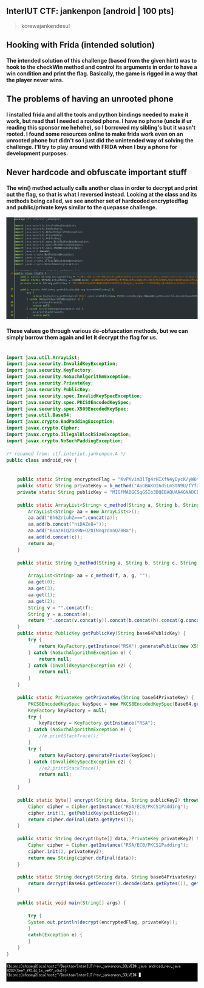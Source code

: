 ## InterIUT CTF: jankenpon [android | 100 pts]
> korewajankendesu!

## Hooking with Frida (intended solution)
#### The intended solution of this challenge (based from the given hint) was to hook to the checkWin method and control its arguments in order to have a win condition and print the flag. Basically, the game is rigged in a way that the player never wins. 

## The problems of having an unrooted phone
#### I installed frida and all the tools and python bindings needed to make it work, but read that I needed a rooted phone. I have no phone (uncle if ur reading this sponsor me hehehe), so I borrowed my sibling's but it wasn't rooted. I found some resources online to make frida work even on an unrooted phone but didn't so I just did the unintended way of solving the challenge. I'll try to play around with FRIDA when I buy a phone for development purposes.

## Never hardcode and obfuscate important stuff
#### The win() method actually calls another class in order to decrypt and print out the flag, so that is what I reversed instead. Looking at the class and its methods being called, we see another set of hardcoded encryptedflag and public/private keys similar to the quepasse challenge.

![](jankenpon_hardcode.png)

#### These values go through various de-obfuscation methods, but we can simply borrow them again and let it decrypt the flag for us. 

```java

import java.util.ArrayList;
import java.security.InvalidKeyException;
import java.security.KeyFactory;
import java.security.NoSuchAlgorithmException;
import java.security.PrivateKey;
import java.security.PublicKey;
import java.security.spec.InvalidKeySpecException;
import java.security.spec.PKCS8EncodedKeySpec;
import java.security.spec.X509EncodedKeySpec;
import java.util.Base64;
import javax.crypto.BadPaddingException;
import javax.crypto.Cipher;
import javax.crypto.IllegalBlockSizeException;
import javax.crypto.NoSuchPaddingException;

/* renamed from: ctf.interiut.jankenpon.A */
public class android_rev {

    
    public static String encryptedFlag = "KvPKvim3lTg4rHIXfN4yDycK/yW6mqn9Ol5nyVLqV4a/beagZYjN2xj2cBB0CjS8JCGZb/F/XI9uyFY8Gucyto9qF483gEhRjb9DksFtwJx+irhgEVehrx8TbC3MJ1E2S56eAacJkNGoPpBrKVXj4dz+SReBX3A2935QxN08Bcg=";
    public static String privateKey = b_method("AoGBAKOI6d5LmStN9U/fYfzzLNCFwxQGEeatK1eE+sktkdIR85L5H4nV8DZbh2w6puCRjuWRa9U3J0iH", "cJAgMBAAECgYAcS1UDZBsVNgDKmACxLjXDwlD1RvOT8MQ9+UEWy66eJQL6m+XMCFruXLm6jQ9QbX7G03lPw6I", "aommvsICiEYi/H53G9aP8xfIr207UQJAe4/rJ35rRXC+hUljo6gLQ2OCGNoJMeoM+wT9dQNZEurdPZGBz1ij+LFFdHkeKvcS/MT+G7QbGpZQfnZDUgeojg==", "yKizuHpAkEA4GqH0htOFrIMTUMdpamd6X9OP+r9hakd5gymmcWc6lmP14DKkwTw5Gchqs0ZfTZebjrGJuVbaCRtDAMZ6Z13IQJAWfCl5nLjzo5FDVdsbXN8Dc53TLW+r43Ei1inuPNEw3bYrBN4aIRmwCBg", "fd7dMBF8KjsjfK3MxV10ojNzfPwvd8yokrFC59vit4ym0KXy61e/ZpgTu7cUAUdmganH7m7K0vrN+cR9siOMiTY3mBGt0G", "MIICdgIBADANBgkqhkiG9w0BAQEFAASCAmAwggJcAgEA", "qBpVt+M8+68zIdtbICU3LmNly8tYIYqMwsZEgtHyZkCdSV1rzBLq9cpx+or2naLzzADONj5AZUBLWmCCECQQCnN45oya3UPL1uDttyhxAPLqWxdRSIcxD80+kP/AhbaplCEw9htuBw/y0QCTBimZhHwepgiuIrEE9RS", "lV2P8ylJFxDDeEE7qBXObET7d4sKkj49hc2kh3Q8/Cs6SB1bb7vA8k2wgoNZXZgOWrGstoCZZ3nFCvBasuPTCTUo/XBcKHEifAQJBAPpc3b");
    private static String publicKey = "MIGfMA0GCSqGSIb3DQEBAQUAA4GNADCBiQKBgQCjiOneS5krTfVP32H88yzQhcMUBhHmrStXhPrJLZHSEfOS+R+J1fA2W4dsOqbgkY7lkWvVNydIh33e3TARfCo7I3ytzMVddKIzc3z8L3fMqJKxQufb4reMptCl8utXv2aYE7u3FAFHZoGpx+5uytL6zfnEfbIjjIk2N5gRrdBnCQIDAQAB";

    public static ArrayList<String> c_method(String a, String b, String c, String d) {
        ArrayList<String> aa = new ArrayList<>();
        aa.add("Bh6ZriuhZ===".concat(a));
        aa.add(b.concat("niDAZe8="));
        aa.add("BoazBIQZD89N+QZOINnqzdnnQZBBa");
        aa.add(d.concat(c));
        return aa;
    }

    public static String b_method(String a, String b, String c, String d, String e, String f, String g, String h) {
    
        ArrayList<String> aa = c_method(f, a, g, "");
        aa.get(0);
        aa.get(3);
        aa.get(1);
        aa.get(2);
        String v = "".concat(f);
        String y = a.concat(e);
        return "".concat(v.concat(y)).concat(b.concat(h).concat(g.concat(d))).concat(c);
    }
    public static PublicKey getPublicKey(String base64PublicKey) {
        try {
            return KeyFactory.getInstance("RSA").generatePublic(new X509EncodedKeySpec(Base64.getDecoder().decode(base64PublicKey.getBytes())));
        } catch (NoSuchAlgorithmException e) {
            return null;
        } catch (InvalidKeySpecException e2) {
            return null;
        }
    }

    public static PrivateKey getPrivateKey(String base64PrivateKey) {
        PKCS8EncodedKeySpec keySpec = new PKCS8EncodedKeySpec(Base64.getDecoder().decode(base64PrivateKey.getBytes()));
        KeyFactory keyFactory = null;
        try {
            keyFactory = KeyFactory.getInstance("RSA");
        } catch (NoSuchAlgorithmException e) {
            //e.printStackTrace();
        }
        try {
            return keyFactory.generatePrivate(keySpec);
        } catch (InvalidKeySpecException e2) {
            //e2.printStackTrace();
            return null;
        }
    }

    public static byte[] encrypt(String data, String publicKey2) throws BadPaddingException, IllegalBlockSizeException, InvalidKeyException, NoSuchPaddingException, NoSuchAlgorithmException {
        Cipher cipher = Cipher.getInstance("RSA/ECB/PKCS1Padding");
        cipher.init(1, getPublicKey(publicKey2));
        return cipher.doFinal(data.getBytes());
    }

    public static String decrypt(byte[] data, PrivateKey privateKey2) throws NoSuchPaddingException, NoSuchAlgorithmException, InvalidKeyException, BadPaddingException, IllegalBlockSizeException {
        Cipher cipher = Cipher.getInstance("RSA/ECB/PKCS1Padding");
        cipher.init(2, privateKey2);
        return new String(cipher.doFinal(data));
    }

    public static String decrypt(String data, String base64PrivateKey) throws IllegalBlockSizeException, InvalidKeyException, BadPaddingException, NoSuchAlgorithmException, NoSuchPaddingException {
        return decrypt(Base64.getDecoder().decode(data.getBytes()), getPrivateKey(base64PrivateKey));
    }

    public static void main(String[] args) {

        try {
        System.out.println(decrypt(encryptedFlag, privateKey));
        }
        catch(Exception e) {            
        }
    }
}
```

![](jankenpon_flag.png)